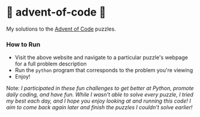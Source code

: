 # 🎄 advent-of-code 🎄

My solutions to the [Advent of Code](https://adventofcode.com/) puzzles.

### How to Run

- Visit the above website and navigate to a particular puzzle's webpage for a full problem description
- Run the `python` program that corresponds to the problem you're viewing
- Enjoy!

Note: _I participated in these fun challenges to get better at Python, promote daily coding, and have fun. While I wasn't able to solve every puzzle, I tried my best each day, and I hope you enjoy looking at and running this code! I aim to come back again later and finish the puzzles I couldn't solve earlier!_
